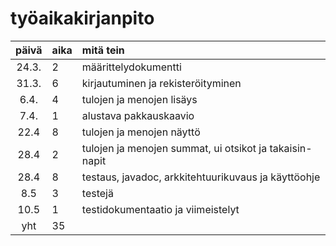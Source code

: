 # työaikakirjanpito

| päivä | aika | mitä tein  |
| :----:|:-----| :-----|
| 24.3. |  2   |  määrittelydokumentti |
| 31.3. |  6   |  kirjautuminen ja rekisteröityminen |
| 6.4.  |  4   |  tulojen ja menojen lisäys |
| 7.4.  |  1   |  alustava pakkauskaavio |
| 22.4  |  8   |  tulojen ja menojen näyttö |
| 28.4  |  2   |  tulojen ja menojen summat, ui otsikot ja takaisin-napit |
| 28.4  |  8   |  testaus, javadoc, arkkitehtuurikuvaus ja käyttöohje |
| 8.5   |  3   |  testejä |
| 10.5  |  1   |  testidokumentaatio ja viimeistelyt |
| yht   |  35  |  | 
